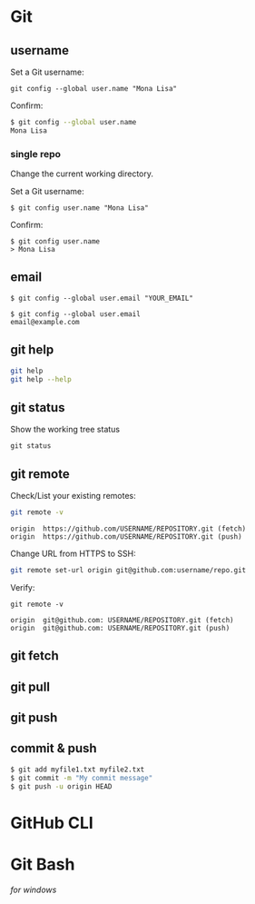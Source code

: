 # Git



## username

Set a Git username:

```
git config --global user.name "Mona Lisa"
```

Confirm:

```bash
$ git config --global user.name
Mona Lisa
```



### single repo

Change the current working directory.

Set a Git username:

```
$ git config user.name "Mona Lisa"
```

Confirm:

```
$ git config user.name
> Mona Lisa
```



## email

```
$ git config --global user.email "YOUR_EMAIL"
```

```
$ git config --global user.email
email@example.com
```



## git help

```bash
git help
git help --help
```



## git status

Show the working tree status

```
git status
```



## git remote

Check/List your existing remotes:

```bash
git remote -v
```

```
origin  https://github.com/USERNAME/REPOSITORY.git (fetch)
origin  https://github.com/USERNAME/REPOSITORY.git (push)
```

Change URL from HTTPS to SSH:

```bash
git remote set-url origin git@github.com:username/repo.git
```

Verify:

```
git remote -v
```

```
origin  git@github.com: USERNAME/REPOSITORY.git (fetch)
origin  git@github.com: USERNAME/REPOSITORY.git (push)
```



## git fetch



## git pull



## git push



## commit & push

```bash
$ git add myfile1.txt myfile2.txt
$ git commit -m "My commit message"
$ git push -u origin HEAD
```



# GitHub CLI



# Git Bash

*for windows*


